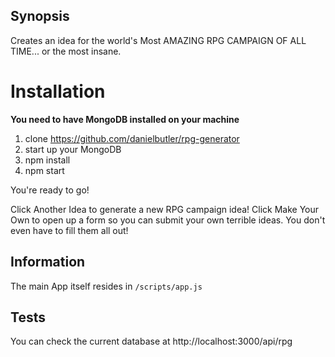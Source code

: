 ## Synopsis
Creates an idea for the world's Most AMAZING RPG CAMPAIGN OF ALL TIME...
or the most insane.

# Installation
**You need to have MongoDB installed on your machine**

1. clone https://github.com/danielbutler/rpg-generator
1. start up your MongoDB
1. npm install
1. npm start

You're ready to go!

Click Another Idea to generate a new RPG campaign idea!
Click Make Your Own to open up a form so you can submit your own terrible ideas.  You don't even have to fill them all out!

## Information
The main App itself resides in `/scripts/app.js` 

## Tests
You can check the current database at http://localhost:3000/api/rpg
